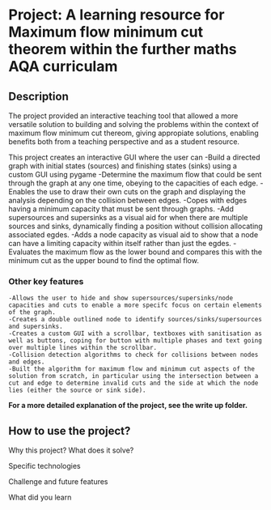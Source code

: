 # Project: A learning resource for Maximum flow minimum cut theorem within the further maths AQA curriculam



## Description 
The project provided an interactive teaching tool that allowed a more versatile solution to building and solving the problems within the context of maximum flow minimum cut thereom, giving appropiate solutions, enabling benefits both from a teaching perspective and as a student resource.

This project creates an interactive GUI where the user can
        -Build a directed graph with initial states (sources) and finishing states (sinks) using a custom GUI using pygame
    -Determine the maximum flow that could be sent through the graph at any one time, obeying to the capacities of each edge.
    -Enables the use to draw their own cuts on the graph and displaying the analysis depending on the collision between edges.
    -Copes with edges having a minimum capacity that must be sent through graphs.
    -Add supersources and supersinks as a visual aid for when there are multiple sources and sinks, dynamically finding a position without collision allocating associated egdes.
    -Adds a node capacity as visual aid to show that a node can have a limiting capacity within itself rather than just the egdes.
    -Evaluates the maximum flow as the lower bound and compares this with the minimum cut as the upper bound to find the optimal flow.

### Other key features  
    -Allows the user to hide and show supersources/supersinks/node capacities and cuts to enable a more specifc focus on certain elements of the graph.
    -Creates a double outlined node to identify sources/sinks/supersources and supersinks.
    -Creates a custom GUI with a scrollbar, textboxes with sanitisation as well as buttons, coping for button with multiple phases and text going over multiple lines within the scrollbar.
    -Collision detection algorithms to check for collisions between nodes and edges.
    -Built the algorithm for maximum flow and minimum cut aspects of the solution from scratch, in particular using the intersection between a cut and edge to determine invalid cuts and the side at which the node lies (either the source or sink side).

**For a more detailed explanation of the project, see the write up folder.**

## How to use the project?  

Why this project? What does it solve?

Specific technologies

Challenge and future features

What did you learn